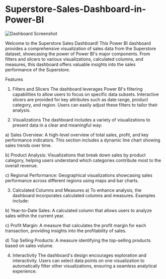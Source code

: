 # Superstore-Sales-Dashboard-in-Power-BI

![Dashboard Screenshot]()

Welcome to the Superstore Sales Dashboard! This Power BI dashboard provides a comprehensive visualization of sales data from the Superstore dataset, showcasing the power of Power BI's major components. From filters and slicers to various visualizations, calculated columns, and measures, this dashboard offers valuable insights into the sales performance of the Superstore.

Features
1. Filters and Slicers
The dashboard leverages Power BI's filtering capabilities to allow users to focus on specific data subsets. Interactive slicers are provided for key attributes such as date range, product category, and region. Users can easily adjust these filters to tailor their analysis.

2. Visualizations
The dashboard includes a variety of visualizations to present data in a clear and meaningful way:

a) Sales Overview: A high-level overview of total sales, profit, and key performance indicators. This section includes a dynamic line chart showing sales trends over time.

b) Product Analysis: Visualizations that break down sales by product category, helping users understand which categories contribute most to the overall revenue.

c) Regional Performance: Geographical visualizations showcasing sales performance across different regions using maps and bar charts.

3. Calculated Columns and Measures
a) To enhance analysis, the dashboard incorporates calculated columns and measures. Examples include:

b) Year-to-Date Sales: A calculated column that allows users to analyze sales within the current year.

c) Profit Margin: A measure that calculates the profit margin for each transaction, providing insights into the profitability of sales.

d) Top Selling Products: A measure identifying the top-selling products based on sales volume.

4. Interactivity
The dashboard's design encourages exploration and interactivity. Users can select data points on one visualization to automatically filter other visualizations, ensuring a seamless analytical experience.
